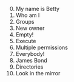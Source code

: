 0. My name is Betty
1. Who am I
2. Groups
3. New owner
4. Empty!
5. Execute
6. Multiple permissions
7. Everybody!
8. James Bond
11. Directories
10. Look in the mirror

